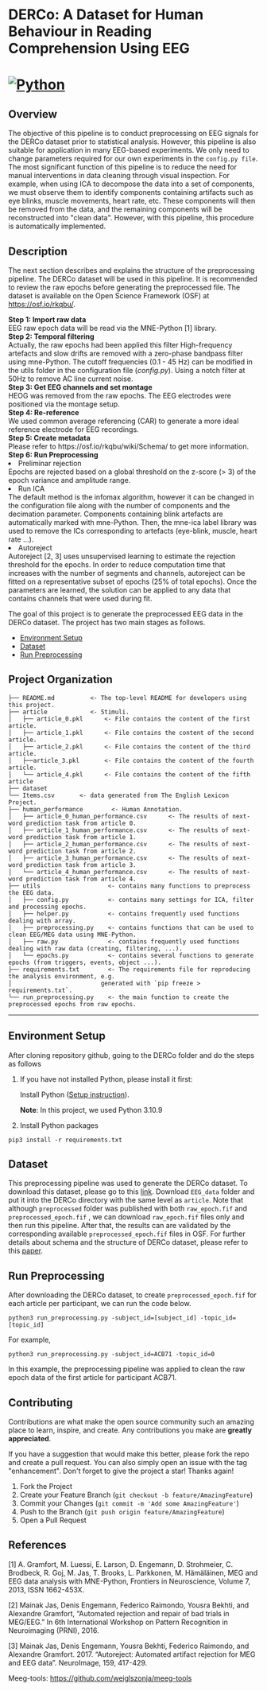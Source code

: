 # DERCo: A Dataset for Human Behaviour in Reading Comprehension Using EEG
# [![Python][Python.py]][Python-url]
## Overview
The objective of this pipeline is to conduct preprocessing on EEG signals for the DERCo dataset prior to statistical analysis. However, this pipeline is also suitable for application in many EEG-based experiments. We only need to change parameters required for our own experiments in the `config.py file`. The most significant function of this pipeline is to reduce the need for manual interventions in data cleaning through visual inspection. For example, when using ICA to decompose the data into a set of components, we must observe them to identify components containing artifacts such as eye blinks, muscle movements, heart rate, etc. These components will then be removed from the data, and the remaining components will be reconstructed into "clean data". However, with this pipeline, this procedure is automatically implemented.

## Description
The next section describes and explains the structure of the preprocessing pipeline. The DERCo dataset will be used in this pipeline. It is recommended to review the raw epochs before generating the preprocessed file. The dataset is available on the Open Science Framework (OSF) at https://osf.io/rkqbu/.

<div class="alert alert-block alert-info">
    <b>Step 1: Import raw data </b> <br>
    EEG raw epoch data will be read via the MNE-Python [1] library. <br>
    <b>Step 2: Temporal filtering </b> <br>
    Actually, the raw epochs had been applied this filter
    High-frequency artefacts and slow drifts are removed with a zero-phase bandpass filter using mne-Python. The cutoff frequencies (0.1 - 45 Hz) can be modified in the utils folder in the configuration file (<em>config.py</em>). Using a notch filter at 50Hz to remove AC line current noise. <br>
    <b>Step 3: Get EEG channels and set montage</b> <br>
    HEOG was removed from the raw epochs. The EEG electrodes were positioned via the montage setup. <br>
    <b>Step 4: Re-reference</b> <br>
    We used common average referencing (CAR) to generate a more ideal reference electrode for EEG recordings. <br>
    <b>Step 5: Create metadata</b> <br>
    Please refer to https://osf.io/rkqbu/wiki/Schema/ to get more information. <br>
    <b>Step 6: Run Preprocessing </b> <br>
        <li>Preliminar rejection </li>
            Epochs are rejected based on a global threshold on the z-score (> 3) of the epoch variance and amplitude range.
        <li>Run ICA </li> 
            The default method is the infomax algorithm, however it can be changed in the configuration file along with the number of components and the decimation parameter. Components containing blink artefacts are automatically marked with mne-Python. Then, the mne-ica label library was used to remove the ICs corresponding to artefacts (eye-blink, muscle, heart rate ...).
        <li>Autoreject </li>
            Autoreject [2, 3] uses unsupervised learning to estimate the rejection threshold for the epochs. In order to reduce computation time that increases with the number of segments and channels, autoreject can be fitted on a representative subset of epochs (25% of total epochs). Once the parameters are learned, the solution can be applied to any data that contains channels that were used during fit.<br>
    
    
</div>

The goal of this project is to generate the preprocessed EEG data in the DERCo dataset. The project has two main stages as follows.
* [Environment Setup](#Environment_Setup)
* [Dataset](#Dataset)
* [Run Preprocessing](#Run_Preprocessing)

Project Organization
------------
    ├── README.md          <- The top-level README for developers using this project.
    ├── article            <- Stimuli.
    │   ├── article_0.pkl      <- File contains the content of the first article.
    │   ├── article_1.pkl      <- File contains the content of the second article.
    │   ├── article_2.pkl      <- File contains the content of the third article.
    │   ├──article_3.pkl       <- File contains the content of the fourth article.
    │   └── article_4.pkl      <- File contains the content of the fifth article
    ├── dataset
    └── Items.csv       <- data generated from The English Lexicon Project.
    ├── human_performance        <- Human Annotation.
    │   ├── article_0_human_performance.csv      <- The results of next-word prediction task from article 0.
    │   ├── article_1_human_performance.csv      <- The results of next-word prediction task from article 1.
    │   ├── article_2_human_performance.csv      <- The results of next-word prediction task from article 2.
    │   ├── article_3_human_performance.csv      <- The results of next-word prediction task from article 3.
    │   └── article_4_human_performance.csv      <- The results of next-word prediction task from article 4.
    ├── utils                   <- contains many functions to preprocess the EEG data.
    │   ├── config.py           <- contains many settings for ICA, filter and processing epochs.
    │   ├── helper.py           <- contains frequently used functions dealing with array.
    │   ├── preprocessing.py    <- contains functions that can be used to clean EEG/MEG data using MNE-Python.
    │   ├── raw.py              <- contains frequently used functions dealing with raw data (creating, filtering, ...).
    │   └── epochs.py           <- contains several functions to generate epochs (from triggers, events, object ...).
    ├── requirements.txt        <- The requirements file for reproducing the analysis environment, e.g.
    │                         generated with `pip freeze > requirements.txt`.
    └── run_preprocessing.py    <- the main function to create the preprocessed epochs from raw epochs.

--------

## Environment Setup
After cloning repository github, going to the DERCo folder and do the steps as follows

1. If you have not installed Python, please install it first:

   Install Python (<a target="_blank" href="https://wiki.python.org/moin/BeginnersGuide">Setup instruction</a>).
   
   **Note**: In this project, we used Python 3.10.9
3. Install Python packages
```console 
pip3 install -r requirements.txt 
``` 

## Dataset
This preprocessing pipeline was used to generate the DERCo dataset. To download this dataset, please go to this [link](https://osf.io/rkqbu/). Download `EEG_data` folder and put it into the DERCo directory with the same level as `article`. Note that although `preprocessed` folder was published with both `raw_epoch.fif` and `preprocessed_epoch.fif` , we can download `raw_epoch.fif` files only and then run this pipeline. After that, the results can are validated by the corresponding available `preprocessed_epoch.fif` files in OSF.
For further details about schema and the structure of DERCo dataset, please refer to this [paper]().
## Run Preprocessing
After downloading the DERCo dataset, to create `preprocessed_epoch.fif` for each article per participant, we can run the code below.
```console 
python3 run_preprocessing.py -subject_id=[subject_id] -topic_id=[topic_id]
``` 
For example,
```console 
python3 run_preprocessing.py -subject_id=ACB71 -topic_id=0
```
In this example, the preprocessing pipeline was applied to clean the raw epoch data of the first article for participant ACB71.

<!-- CONTRIBUTING -->
## Contributing

Contributions are what make the open source community such an amazing place to learn, inspire, and create. Any contributions you make are **greatly appreciated**.

If you have a suggestion that would make this better, please fork the repo and create a pull request. You can also simply open an issue with the tag "enhancement".
Don't forget to give the project a star! Thanks again!

1. Fork the Project
2. Create your Feature Branch (`git checkout -b feature/AmazingFeature`)
3. Commit your Changes (`git commit -m 'Add some AmazingFeature'`)
4. Push to the Branch (`git push origin feature/AmazingFeature`)
5. Open a Pull Request

## References
[1] A. Gramfort, M. Luessi, E. Larson, D. Engemann, D. Strohmeier, C. Brodbeck, R. Goj, M. Jas, T. Brooks, L. Parkkonen, M. Hämäläinen, MEG and EEG data analysis with MNE-Python, Frontiers in Neuroscience, Volume 7, 2013, ISSN 1662-453X.

[2] Mainak Jas, Denis Engemann, Federico Raimondo, Yousra Bekhti, and Alexandre Gramfort, “Automated rejection and repair of bad trials in MEG/EEG.” In 6th International Workshop on Pattern Recognition in Neuroimaging (PRNI), 2016.

[3] Mainak Jas, Denis Engemann, Yousra Bekhti, Federico Raimondo, and Alexandre Gramfort. 2017. “Autoreject: Automated artifact rejection for MEG and EEG data”. NeuroImage, 159, 417-429.

Meeg-tools: https://github.com/weiglszonja/meeg-tools

<!-- MARKDOWN LINKS & IMAGES -->
[Python.py]: https://img.shields.io/badge/python-3670A0?style=for-the-badge&logo=python&logoColor=ffdd54
[Python-url]: https://www.python.org/
